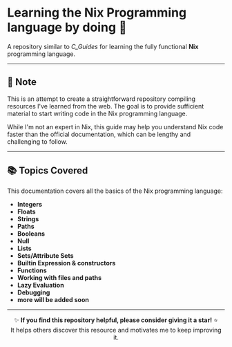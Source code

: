 # Learning the Nix Programming language by doing 🌟

A repository similar to *C_Guides* for learning the fully functional **Nix** programming language.

---

## 📝 Note  

This is an attempt to create a straightforward repository compiling resources I've learned from the web. The goal is to provide sufficient material to start writing code in the Nix programming language.

While I'm not an expert in Nix, this guide may help you understand Nix code faster than the official documentation, which can be lengthy and challenging to follow.

---

## 📚 Topics Covered  

This documentation covers all the basics of the Nix programming language:

- **Integers**  
- **Floats**  
- **Strings**  
- **Paths**  
- **Booleans**  
- **Null**  
- **Lists**  
- **Sets/Attribute Sets**  
- **Builtin Expression & constructors**
- **Functions**  
- **Working with files and paths**
- **Lazy Evaluation**
- **Debugging**
- **more will be added soon**


---
<div align="center">

✨ **If you find this repository helpful, please consider giving it a star!** ⭐  
It helps others discover this resource and motivates me to keep improving it.

</div>

